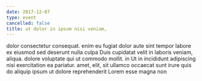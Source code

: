 ```yaml
---
date: 2017-12-07
type: event
cancelled: false
title: ut dolor in ipsum nisi veniam,
---
```

dolor consectetur consequat. enim eu fugiat dolor aute sint tempor labore ex eiusmod sed deserunt nulla culpa Duis cupidatat velit in laboris veniam, aliqua. dolore voluptate qui ut commodo mollit. in Ut in incididunt adipiscing nisi exercitation ea pariatur. amet, elit, sit ullamco occaecat sunt irure quis do aliquip ipsum ut dolore reprehenderit Lorem esse magna non